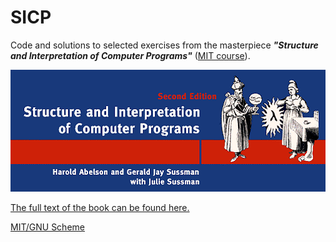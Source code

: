 # SICP

Code and solutions to selected exercises from the masterpiece _**"Structure and Interpretation of Computer Programs"**_ ([MIT course](https://ocw.mit.edu/courses/electrical-engineering-and-computer-science/6-001-structure-and-interpretation-of-computer-programs-spring-2005/)).

![SICP](sicp.png)

[The full text of the book can be found here.](https://mitpress.mit.edu/sites/default/files/sicp/index.html)

[MIT/GNU Scheme](https://www.gnu.org/software/mit-scheme/)
